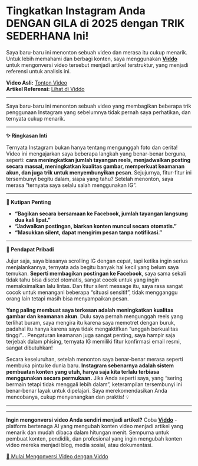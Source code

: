 # Tingkatkan Instagram Anda DENGAN GILA di 2025 dengan TRIK SEDERHANA Ini!

Saya baru-baru ini menonton sebuah video dan merasa itu cukup menarik. Untuk lebih memahami dan berbagi konten, saya menggunakan **[Viddo](https://viddo.pro/)** untuk mengonversi video tersebut menjadi artikel terstruktur, yang menjadi referensi untuk analisis ini.

**Video Asli:** [Tonton Video](https://www.youtube.com/watch?v=BzQgV2x-cxY)  
**Artikel Referensi:** [Lihat di Viddo](https://viddo.pro/zh/video-result/c85437dd-6263-42b4-b6f7-bf3afaf11d28)

---

Saya baru-baru ini menonton sebuah video yang membagikan beberapa trik penggunaan Instagram yang sebelumnya tidak pernah saya perhatikan, dan ternyata cukup menarik.

---

**✨ Ringkasan Inti**

Ternyata Instagram bukan hanya tentang mengunggah foto dan cerita! Video ini mengajarkan saya beberapa langkah yang benar-benar berguna, seperti: **cara meningkatkan jumlah tayangan reels, menjadwalkan posting secara massal, meningkatkan kualitas gambar, memperkuat keamanan akun, dan juga trik untuk menyembunyikan pesan**. Sejujurnya, fitur-fitur ini tersembunyi begitu dalam, siapa yang tahu? Setelah menonton, saya merasa “ternyata saya selalu salah menggunakan IG”.

---

**📌 Kutipan Penting**

- **“Bagikan secara bersamaan ke Facebook, jumlah tayangan langsung dua kali lipat.”**
- **“Jadwalkan postingan, biarkan konten muncul secara otomatis.”**
- **“Masukkan silent, dapat mengirim pesan tanpa notifikasi.”**

---

**💭 Pendapat Pribadi**

Jujur saja, saya biasanya scrolling IG dengan cepat, tapi ketika ingin serius menjalankannya, ternyata ada begitu banyak hal kecil yang belum saya temukan. **Seperti membagikan postingan ke Facebook**, saya sama sekali tidak tahu bisa disetel otomatis, sangat cocok untuk yang ingin memaksimalkan lalu lintas. Dan fitur silent message itu, saya rasa sangat cocok untuk menangani beberapa “situasi sensitif”, tidak mengganggu orang lain tetapi masih bisa menyampaikan pesan.

**Yang paling membuat saya terkesan adalah meningkatkan kualitas gambar dan keamanan akun**. Dulu saya pernah mengunggah reels yang terlihat buram, saya mengira itu karena saya memotret dengan buruk, padahal itu hanya karena saya tidak mengaktifkan “unggah berkualitas tinggi”... Pengaturan keamanan juga sangat penting, saya hampir saja terjebak dalam phising, ternyata IG memiliki fitur konfirmasi email resmi, sangat dibutuhkan!

Secara keseluruhan, setelah menonton saya benar-benar merasa seperti membuka pintu ke dunia baru. **Instagram sebenarnya adalah sistem pembuatan konten yang utuh, hanya saja kita terlalu terbiasa menggunakan secara permukaan.** Jika Anda seperti saya, yang “sering bermain tetapi tidak menggali lebih dalam”, keterampilan tersembunyi ini benar-benar layak untuk dipelajari. Saya merekomendasikan Anda mencobanya, cukup menyenangkan dan praktis! 💡

---

---

**Ingin mengonversi video Anda sendiri menjadi artikel?** Coba **[Viddo](https://viddo.pro/)** - platform bertenaga AI yang mengubah konten video menjadi artikel yang menarik dan mudah dibaca dalam hitungan menit. Sempurna untuk pembuat konten, pendidik, dan profesional yang ingin mengubah konten video mereka menjadi blog, media sosial, atau dokumentasi.

[🚀 Mulai Mengonversi Video dengan Viddo](https://viddo.pro/)